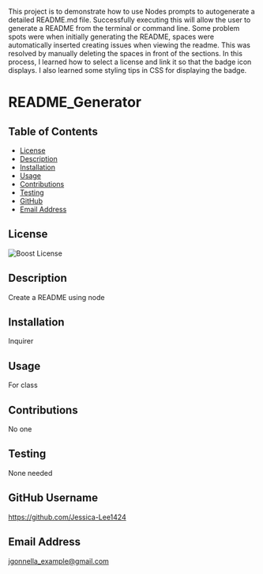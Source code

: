 This project is to demonstrate how to use Nodes prompts to autogenerate a detailed README.md file.
Successfully executing this will allow the user to generate a README from the terminal or command line.
Some problem spots were when initially generating the README, spaces were automatically inserted creating issues when viewing the readme. This was resolved by manually deleting the spaces in front of the sections.
In this process, I learned how to select a license and link it so that the badge icon displays. I also learned some styling tips in CSS for displaying the badge.

# README_Generator

## Table of Contents
- [License](#license)
- [Description](#description)
- [Installation](#installation)
- [Usage](#usage)
- [Contributions](#contributions)
- [Testing](#testing)
- [GitHub](#GitHub)
- [Email Address](#Email)

## License
![Boost License](https://img.shields.io/badge/License-Boost_1.0-lightblue.svg)

## Description
Create a README using node

## Installation
Inquirer

## Usage
For class

## Contributions
No one

## Testing
None needed

## GitHub Username
https://github.com/Jessica-Lee1424

## Email Address
jgonnella_example@gmail.com
